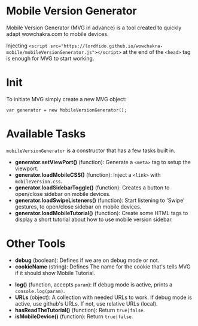 # Mobile Version Generator
<p>Mobile Version Generator (MVG in advance) is a tool created to quickly adapt wowchakra.com to mobile devices.</p>
<p>Injecting <code>&lt;script src="https://lordfido.github.io/wowchakra-mobile/mobileVersionGenerator.js"&gt;&lt;/script&gt;</code>
at the end of the <code>&lt;head&gt;</code> tag is enough for MVG to start working.</p>

# Init
<p>To initiate MVG simply create a new MVG object:</p>
<code>var generator = new MobileVersionGenerator();</code>

# Available Tasks
<p><code>mobileVersionGenerator</code> is a constructor that has a few tasks built in.</p>
<ul>
  <li><b>generator.setViewPort()</b> (function): Generate a <code>&lt;meta&gt;</code> tag to setup the viewport.</li>
  <li><b>generator.loadMobileCSS()</b> (function): Inject a <code>&lt;link&gt;</code> with <code>mobileVersion.css</code>.</li>
  <li><b>generator.loadSidebarToggle()</b> (function): Creates a button to open/close sidebar on mobile devices.</li>
  <li><b>generator.loadSwipeListeners()</b> (function): Start listening to 'Swipe' gestures, to open/close sidebar on mobile devices.</li>
  <li><b>generator.loadMobileTutorial()</b> (function): Create some HTML tags to display a short tutorial about how to use mobile version sidebar.</li>
</ul>

# Other Tools
<ul>
  <li><b>debug</b> (boolean): Defines if we are on debug mode or not.</li>
  <li><b>cookieName</b> (string): Defines The name for the cookie that's tells MVG if it should show Mobile Tutorial.</li>
</ul>
<ul>
  <li><b>log()</b> (function, accepts <code>param</code>): If debug mode is active, prints a <code>console.log(param)</code>.</li>
  <li><b>URLs</b> (object): A collection with needed URLs to work. If debug mode is active, use github's URLs. If not, use relative URLs (local).</li>
  <li><b>hasReadTheTutorial()</b> (function): Return <code>true|false</code>.</li>
  <li><b>isMobileDevice()</b> (function): Return <code>true|false</code>.</li>
</ul>
